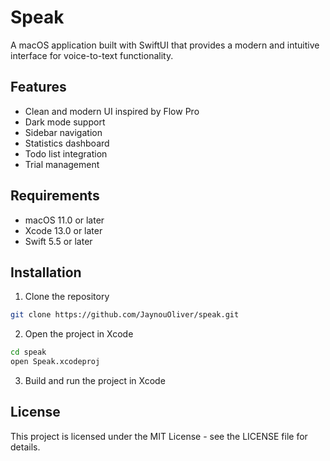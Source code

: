 # Speak

A macOS application built with SwiftUI that provides a modern and intuitive interface for voice-to-text functionality.

## Features

- Clean and modern UI inspired by Flow Pro
- Dark mode support
- Sidebar navigation
- Statistics dashboard
- Todo list integration
- Trial management

## Requirements

- macOS 11.0 or later
- Xcode 13.0 or later
- Swift 5.5 or later

## Installation

1. Clone the repository
```bash
git clone https://github.com/JaynouOliver/speak.git
```

2. Open the project in Xcode
```bash
cd speak
open Speak.xcodeproj
```

3. Build and run the project in Xcode

## License

This project is licensed under the MIT License - see the LICENSE file for details. 